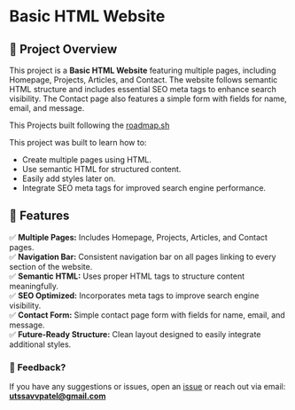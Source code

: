 # Basic HTML Website

## 📌 Project Overview

This project is a **Basic HTML Website** featuring multiple pages, including Homepage, Projects, Articles, and Contact. The website follows semantic HTML structure and includes essential SEO meta tags to enhance search visibility. The Contact page also features a simple form with fields for name, email, and message.

This Projects built following the [roadmap.sh](https://roadmap.sh/projects/basic-html-website)

This project was built to learn how to:

-   Create multiple pages using HTML.
-   Use semantic HTML for structured content.
-   Easily add styles later on.
-   Integrate SEO meta tags for improved search engine performance.

## 🌟 Features

✅ **Multiple Pages:** Includes Homepage, Projects, Articles, and Contact pages.  
✅ **Navigation Bar:** Consistent navigation bar on all pages linking to every section of the website.  
✅ **Semantic HTML:** Uses proper HTML tags to structure content meaningfully.  
✅ **SEO Optimized:** Incorporates meta tags to improve search engine visibility.  
✅ **Contact Form:** Simple contact page form with fields for name, email, and message.  
✅ **Future-Ready Structure:** Clean layout designed to easily integrate additional styles.

### 💬 Feedback?

If you have any suggestions or issues, open an [issue](https://github.com/utsxvv/roadmap.sh-projects/issues) or reach out via email: **utssavvpatel@gmail.com**
